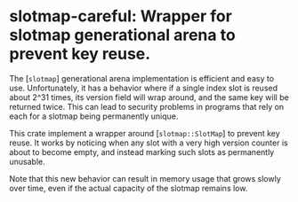 # slotmap-careful: Wrapper for slotmap generational arena to prevent key reuse.

The [`slotmap`] generational arena implementation is efficient and easy to use.
Unfortunately, it has a behavior where if a single index slot is reused
about 2^31 times, its version field will wrap around, and the same key will be returned twice.
This can lead to security problems in programs that rely on each for a slotmap
being permanently unique.

This crate implement a wrapper around [`slotmap::SlotMap`] to prevent key reuse.
It works by noticing when any slot with a very high version counter is about to become empty,
and instead marking such slots as permanently unusable.

Note that this new behavior can result in memory usage that grows slowly over time,
even if the actual capacity of the slotmap remains low.

